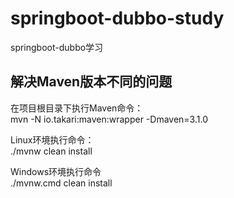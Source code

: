 # springboot-dubbo-study
springboot-dubbo学习

## 解决Maven版本不同的问题
在项目根目录下执行Maven命令：  
mvn -N io.takari:maven:wrapper -Dmaven=3.1.0  

Linux环境执行命令：  
./mvnw clean install  

Windows环境执行命令  
./mvnw.cmd clean install
